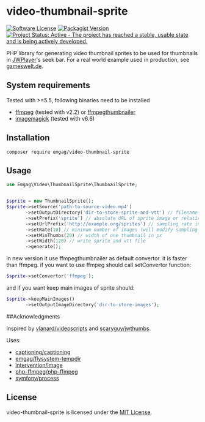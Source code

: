 # video-thumbnail-sprite

[![Software License](https://img.shields.io/badge/license-MIT-brightgreen.svg?style=flat-square)](LICENSE)
[![Packagist Version](https://img.shields.io/packagist/v/emgag/video-thumbnail-sprite.svg?style=flat-square)](https://packagist.org/packages/emgag/video-thumbnail-sprite)
[![Project Status: Active - The project has reached a stable, usable state and is being actively developed.](http://www.repostatus.org/badges/0.1.0/active.svg)](http://www.repostatus.org/#active)

PHP library for generating video thumbnail sprites to be used for thumbnails in [JWPlayer](http://support.jwplayer.com/customer/portal/articles/1407439-adding-preview-thumbnails)'s seek bar. For a real world example used in production, see [gameswelt.de](http://www.gameswelt.de/the-witcher-3-wild-hunt/test/multipler-rollenspielorgasmus,238958).

## System requirements

Tested with >=5.5, following binaries need to be installed

* [ffmpeg](http://www.ffmpeg.org/download.html) (tested with v2.2) or [ffmpegthumbnailer](https://github.com/dirkvdb/ffmpegthumbnailer)
* [imagemagick](http://www.imagemagick.org/script/binary-releases.php) (tested with v6.6)

## Installation

```
composer require emgag/video-thumbnail-sprite
```

## Usage

```PHP
use Emgag\Video\ThumbnailSprite\ThumbnailSprite;


$sprite = new ThumbnailSprite();
$sprite->setSource('path-to-source-video.mp4')
       ->setOutputDirectory('dir-to-store-sprite-and-vtt') // filename prefix for image sprite and WebVTT file (defaults to "sprite", resulting in "sprite.jpg" and "sprite.vtt")
       ->setPrefix('sprite') // absolute URL of sprite image or relative to where the WebVTT file is stored
       ->setUrlPrefix('http://example.org/sprites') // sampling rate in seconds
       ->setRate(10) // minimum number of images (will modify sampling rate accordingly if it would result in fewer images than this)
       ->setMinThumbs(20) // width of one thumbnail in px
       ->setWidth(120) // write sprite and vtt file
       ->generate();
```

in new version it use ffmpegthumbnailer as default convertor. it is faster than ffmpeg.
if you want to use ffmpeg should call setConvertor function:

```PHP
$sprite->setConvertor('ffmpeg');

```

and if you want keep main images of sprite should:

```PHP
$sprite->keepMainImages()
       ->setOutputImageDirectory('dir-to-store-images');
```


##Acknowledgments

Inspired by [vlanard/videoscripts](https://github.com/vlanard/videoscripts) and [scaryguy/jwthumbs](https://github.com/scaryguy/jwthumbs).

Uses:

* [captioning/captioning](https://github.com/captioning/captioning)
* [emgag/flysystem-tempdir](https://github.com/emgag/flysystem-tempdir)
* [intervention/image](https://github.com/Intervention/image)
* [php-ffmpeg/php-ffmpeg](https://github.com/PHP-FFMpeg/PHP-FFMpeg)
* [symfony/process](https://github.com/symfony/Process)

## License

video-thumbnail-sprite is licensed under the [MIT License](http://opensource.org/licenses/MIT).
